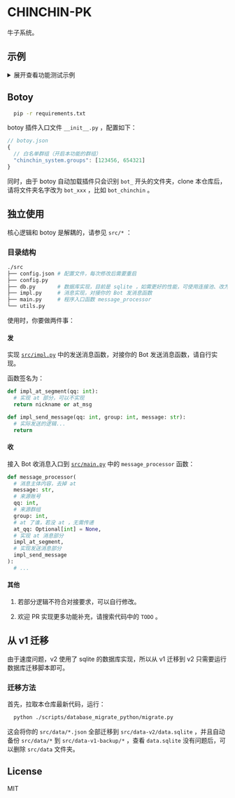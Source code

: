 # CHINCHIN-PK

牛子系统。

## 示例

<details><summary>展开查看功能测试示例</summary>

<pre><code>------查牛子信息------
【牛子信息】
长度: 8.75厘米
注册时间: 21:11
------对方注册------
------user 2 查牛子信息------
【牛子信息】
长度: 10.48厘米
注册时间: 21:11
------user 2 自己打胶------
牛子对你的付出很满意吗，增加0.9厘米
------user 2 自己🔒自己------
你的牛子太小了，还🔒不到
------user 2 查牛子是否短了------
【牛子信息】
长度: 11.38厘米
最近被🔒时间: 21:11
最近打胶时间: 21:11
注册时间: 21:11
------None------
------None------
------user 2 打胶 user 1------
你的打胶让对方牛子感到很舒服，对方牛子增加1.13厘米
------user 2 🔒 user 1------
🔒的很卖力很舒服，对方牛子增加了0.44厘米
------user 2 pk user 1------
pk失败了，在对面牛子的阴影笼罩下，你的牛子减小了0.4厘米，对面牛子增加了0.64厘米
------user 1 查牛子是否变了------
【牛子信息】
长度: 10.96厘米
最近被🔒时间: 21:11
最近被pk时间: 21:11
最近被打胶时间: 21:11
注册时间: 21:11
------user 2 反复 pk +2------
pk成功了，对面牛子不值一提，你的是最棒的，牛子获得自信增加了1.04厘米，对面牛子减小了0.74厘米
------user 2 反复 pk +3------
pk失败了，在对面牛子的阴影笼罩下，你的牛子减小了0.3厘米，对面牛子增加了1.06厘米
------user 2 反复 pk +4------
牛子刚结束战斗，歇一会吧！
------user 2 反复 pk +5------
牛子刚结束战斗，歇一会吧！
------user 2 反复 pk +6------
牛子刚结束战斗，歇一会吧！
------user 2 反复 🔒 +2------
🔒的很卖力很舒服，对方牛子增加了0.43厘米
------user 2 反复 🔒 +3------
别🔒了，要口腔溃疡了，改天再🔒吧！
------user 2 反复 🔒 +4------
别🔒了，要口腔溃疡了，改天再🔒吧！
------user 2 反复 🔒 +5------
别🔒了，要口腔溃疡了，改天再🔒吧！
------user 2 反复 🔒 +6------
别🔒了，要口腔溃疡了，改天再🔒吧！
------user 2 反复 打胶 +2------
你的打胶让对方牛子感到很舒服，对方牛子增加1.42厘米
------user 2 反复 打胶 +3------
你刚打了一胶，歇一会吧！
------user 2 反复 打胶 +4------
你刚打了一胶，歇一会吧！
------user 2 反复 打胶 +5------
你刚打了一胶，歇一会吧！
------user 2 反复 打胶 +6------
你刚打了一胶，歇一会吧！
------user 1 查牛子是否变了------
【牛子信息】
长度: 13.13厘米
最近被🔒时间: 21:11
最近被pk时间: 21:11
最近被打胶时间: 21:11
注册时间: 21:11
------user 1 反复自己打胶 +1------
牛子对你的付出很满意吗，增加0.72厘米
------user 1 反复自己打胶 +2------
牛子对你的付出很满意吗，增加1.33厘米
------user 1 反复自己打胶 +3------
牛子对你的付出很满意吗，增加1.04厘米
------user 1 反复自己打胶 +4------
牛子快被你冲炸了，改天再来冲吧！
------user 1 反复自己🔒自己 +1------
你的牛子太小了，还🔒不到
------user 1 反复自己🔒自己 +2------
你的牛子太小了，还🔒不到
------user 1 反复自己🔒自己 +3------
你的牛子太小了，还🔒不到
------user 1 反复自己🔒自己 +4------
你的牛子今天太累了，改天再来吧！
------user 1 pk 自己------
你不能和自己的牛子进行较量！
------user 1 🔒 自己------
你的牛子今天太累了，改天再来吧！
------user 1 打胶 自己------
牛子快被你冲炸了，改天再来冲吧！
------user 1 查牛子信息------
【牛子信息】
长度: 16.22厘米
最近被🔒时间: 21:11
最近被pk时间: 21:11
最近打胶时间: 21:11
最近被打胶时间: 21:11
注册时间: 21:11
------user 2 查牛子信息------
【牛子信息】
长度: 11.72厘米
最近被🔒时间: 21:11
最近pk时间: 21:11
最近打胶时间: 21:11
注册时间: 21:11
------user 1 隔日查牛子信息------
【牛子信息】
长度: 16.22厘米
最近被🔒时间: 21:11
最近被pk时间: 2020-01-01 00:00
最近打胶时间: 21:11
最近被打胶时间: 21:11
注册时间: 21:11
------user 1 🔒自己------
你的牛子还不够长，你🔒不着，牛子自尊心受到了伤害，缩短了0.54厘米
------user 1 查牛子信息------
【牛子信息】
长度: 25.00厘米
最近被🔒时间: 21:11
最近被pk时间: 2020-01-01 00:00
最近打胶时间: 21:11
最近被打胶时间: 21:11
注册时间: 21:11
------user 1 🔒自己 +1------
🔒的很卖力很舒服，你的牛子增加了0.95厘米
------user 1 🔒自己 +2------
🔒的很卖力很舒服，你的牛子增加了0.65厘米
------user 1 🔒自己 +3------
🔒的很卖力很舒服，你的牛子增加了0.61厘米
------user 1 🔒自己 +4 max------
你的牛子今天太累了，改天再来吧！
------user 1 🔒别人 max------
别🔒了，要口腔溃疡了，改天再🔒吧！
------user 1 打胶 user 2 max------
你刚打了一胶，歇一会吧！
------user 1 查牛子信息------
【牛子信息】
长度: 27.21厘米
最近被🔒时间: 21:11
最近被pk时间: 2020-01-01 00:00
最近打胶时间: 21:11
最近被打胶时间: 21:11
注册时间: 21:11</code></pre>
</details>

## Botoy

```bash
  pip -r requirements.txt
```

botoy 插件入口文件 `__init__.py` ，配置如下：

```ts
// botoy.json
{
  // 白名单群组（开启本功能的群组）
  "chinchin_system.groups": [123456, 654321]
}
```

同时，由于 botoy 自动加载插件只会识别 `bot_` 开头的文件夹，clone 本仓库后，请将文件夹名字改为 `bot_xxx` ，比如 `bot_chinchin` 。

## 独立使用

核心逻辑和 botoy 是解耦的，请参见 `src/*` ：

### 目录结构

```bash
./src
├── config.json # 配置文件，每次修改后需要重启
├── config.py
├── db.py       # 数据库实现，目前是 sqlite ，如需更好的性能，可使用连接池、改为其他数据库
├── impl.py     # 消息实现，对接你的 Bot 发消息函数
├── main.py     # 程序入口函数 message_processor
└── utils.py
```

使用时，你要做两件事：

#### 发

实现 [`src/impl.py`](./src/impl.py) 中的发送消息函数，对接你的 Bot 发送消息函数，请自行实现。

函数签名为：

```python
def impl_at_segment(qq: int):
  # 实现 at 部分，可以不实现
  return nickname or at_msg

def impl_send_message(qq: int, group: int, message: str):
  # 实际发送的逻辑...
  return
```

#### 收

接入 Bot 收消息入口到 [`src/main.py`](./src/main.py) 中的 `message_processor` 函数：

```python
def message_processor(
  # 消息主体内容，去掉 at
  message: str,
  # 来源账号
  qq: int,
  # 来源群组
  group: int,
  # at 了谁，若没 at ，无需传递
  at_qq: Optional[int] = None,
  # 实现 at 消息部分
  impl_at_segment,
  # 实现发送消息部分
  impl_send_message
):
  # ...
```

#### 其他

1. 若部分逻辑不符合对接要求，可以自行修改。

2. 欢迎 PR 实现更多功能补充，请搜索代码中的 `TODO` 。

## 从 v1 迁移

由于速度问题，v2 使用了 sqlite 的数据库实现，所以从 v1 迁移到 v2 只需要运行数据库迁移脚本即可。

### 迁移方法

首先，拉取本仓库最新代码，运行：

```bash
  python ./scripts/database_migrate_python/migrate.py
```

这会将你的 `src/data/*.json` 全部迁移到 `src/data-v2/data.sqlite` ，并且自动备份 `src/data/*` 到 `src/data-v1-backup/*` ，查看 `data.sqlite` 没有问题后，可以删除 `src/data` 文件夹。

## License

MIT
